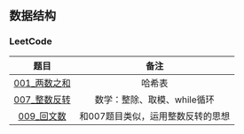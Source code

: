 ## 数据结构

### LeetCode
题目|备注|
:---:|:---:|
[001_两数之和](LeetCode/001_两数之和.py)|哈希表|
[007_整数反转](LeetCode/007_整数反转.py)|数学：整除、取模、while循环|
[009_回文数](LeetCode/009_回文数.py)|和007题目类似，运用整数反转的思想|